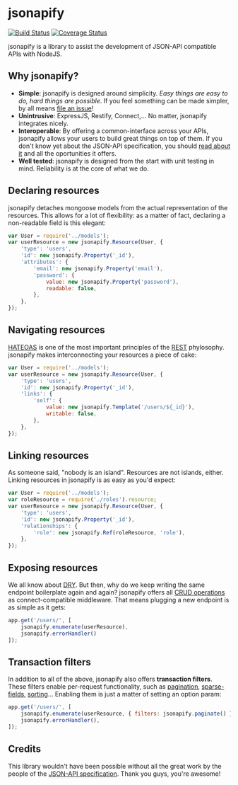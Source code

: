 # jsonapify
[![Build Status](https://travis-ci.org/alex94puchades/jsonapify.svg?branch=master)](https://travis-ci.org/alex94puchades/jsonapify)
[![Coverage Status](https://coveralls.io/repos/alex94puchades/jsonapify/badge.svg?branch=master&service=github)](https://coveralls.io/github/alex94puchades/jsonapify?branch=master)

jsonapify is a library to assist the development of JSON-API compatible APIs with NodeJS.

## Why jsonapify?

- __Simple__: jsonapify is designed around simplicity. *Easy things are easy to do, hard things are possible*. If you feel something can be made simpler, by all means [file an issue](https://github.com/alex94puchades/jsonapify/issues)!
- __Unintrusive__: ExpressJS, Restify, Connect,... No matter, jsonapify integrates nicely.
- __Interoperable__: By offering a common-interface across your APIs, jsonapify allows your users to build great things on top of them. If you don't know yet about the JSON-API specification, you should [read about it](http://jsonapi.org/) and all the oportunities it offers.
- __Well tested__: jsonapify is designed from the start with unit testing in mind. Reliability is at the core of what we do.

## Declaring resources

jsonapify detaches mongoose models from the actual representation of the resources. This allows for a lot of flexibility: as a matter of fact, declaring a non-readable field is this elegant:

```js
var User = require('../models');
var userResource = new jsonapify.Resource(User, {
	'type': 'users',
	'id': new jsonapify.Property('_id'),
	'attributes': {
		'email': new jsonapify.Property('email'),
		'password': {
			value: new jsonapify.Property('password'),
			readable: false,
		},
	},
});
```

## Navigating resources

[HATEOAS](https://en.wikipedia.org/wiki/HATEOAS) is one of the most important principles of the [REST](https://www.ics.uci.edu/~fielding/pubs/dissertation/rest_arch_style.htm) phylosophy. jsonapify makes interconnecting your resources a piece of cake:

```js
var User = require('../models');
var userResource = new jsonapify.Resource(User, {
	'type': 'users',
	'id': new jsonapify.Property('_id'),
	'links': {
		'self': {
			value: new jsonapify.Template('/users/${_id}'),
			writable: false,
		},
	},
});
```

## Linking resources

As someone said, "nobody is an island". Resources are not islands, either. Linking resources in jsonapify is as easy as you'd expect:

```js
var User = require('../models');
var roleResource = require('./roles').resource;
var userResource = new jsonapify.Resource(User, {
	'type': 'users',
	'id': new jsonapify.Property('_id'),
	'relationships': {
		'role': new jsonapify.Ref(roleResource, 'role'),
	},
});
```

## Exposing resources

We all know about [DRY](https://en.wikipedia.org/wiki/Don%27t_repeat_yourself). But then, why do we keep writing the same endpoint boilerplate again and again? jsonapify offers all [CRUD operations](https://en.wikipedia.org/wiki/Create,_read,_update_and_delete) as connect-compatible middleware. That means plugging a new endpoint is as simple as it gets:

```js
app.get('/users/', [
	jsonapify.enumerate(userResource),
	jsonapify.errorHandler()
]);
```

## Transaction filters

In addition to all of the above, jsonapify also offers **transaction filters**. These filters enable per-request functionality, such as [pagination](http://jsonapi.org/format/#fetching-pagination), [sparse-fields](http://jsonapi.org/format/#fetching-sparse-fieldsets), [sorting](http://jsonapi.org/format/#fetching-sorting)... Enabling them is just a matter of setting an option param: 

```js
app.get('/users/', [
	jsonapify.enumerate(userResource, { filters: jsonapify.paginate() }),
	jsonapify.errorHandler(),
]);
```

## Credits

This library wouldn't have been possible without all the great work by the people of the [JSON-API specification](http://jsonapi.org/). Thank you guys, you're awesome!
